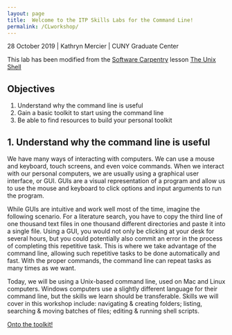 ```yaml
---
layout: page
title:  Welcome to the ITP Skills Labs for the Command Line!
permalink: /CLworkshop/
---
```


28 October 2019 \| Kathryn Mercier \| CUNY Graduate Center

This lab has been modified from the [Software Carpentry](https://software-carpentry.org/) lesson [The Unix Shell](http://swcarpentry.github.io/shell-novice/)

## __Objectives__

1. Understand why the command line is useful
2. Gain a basic toolkit to start using the command line
3. Be able to find resources to build your personal toolkit

## __1. Understand why the command line is useful__

We have many ways of interacting with computers. We can use a mouse and keyboard, touch screens, and even voice commands. When we interact with our personal computers, we are usually using a graphical user interface, or GUI. GUIs are a visual representation of a program and allow us to use the mouse and keyboard to click options and input arguments to run the program. 

While GUIs are intuitive and work well most of the time, imagine the following scenario. For a literature search, you have to copy the third line of one thousand text files in one thousand different directories and paste it into a single file. Using a GUI, you would not only be clicking at your desk for several hours, but you could potentially also commit an error in the process of completing this repetitive task. This is where we take advantage of the command line, allowing such repetitive tasks to be done automatically and fast. With the proper commands, the command line can repeat tasks as many times as we want.

Today, we will be using a Unix-based command line, used on Mac and Linux computers. Windows computers use a slightly different language for their command line, but the skills we learn should be transferable. Skills we will cover in this workshop include: navigating & creating folders; listing, searching & moving batches of files; editing & running shell scripts.

[Onto the toolkit!](CLworkshop_toolkit1/)
